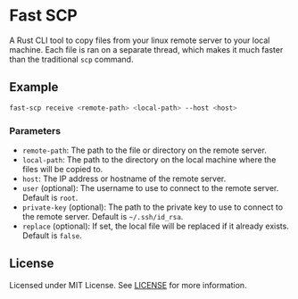 # Fast SCP

A Rust CLI tool to copy files from your linux remote server to your local machine. Each file is ran on a separate thread, which makes it much faster than the traditional `scp` command.

## Example

```bash
fast-scp receive <remote-path> <local-path> --host <host>
```

### Parameters

- `remote-path`: The path to the file or directory on the remote server.
- `local-path`: The path to the directory on the local machine where the files will be copied to.
- `host`: The IP address or hostname of the remote server.
- `user` (optional): The username to use to connect to the remote server. Default is `root`.
- `private-key` (optional): The path to the private key to use to connect to the remote server. Default is `~/.ssh/id_rsa`.
- `replace` (optional): If set, the local file will be replaced if it already exists. Default is `false`.

## License

Licensed under MIT License. See [LICENSE](LICENSE) for more information.
